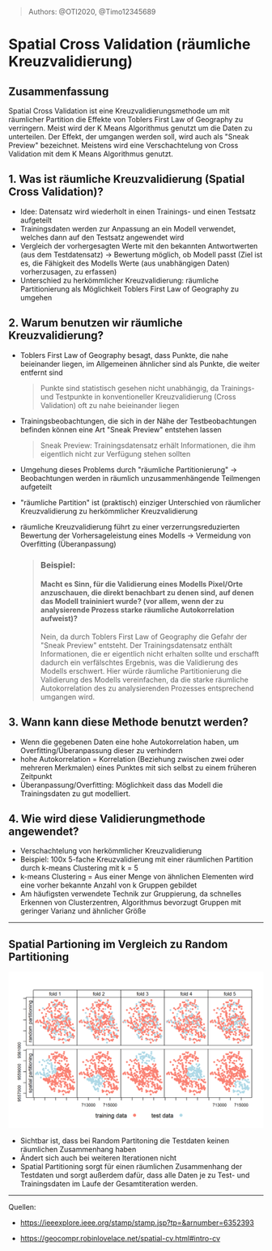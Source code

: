 [comment]: <> (Start Date: 2021-10-01)
[comment]: <> (Issue: #4)
[comment]: <> (Authors: @OTI2020, @Timo12345689)
> Authors: @OTI2020, @Timo12345689 

# Spatial Cross Validation (räumliche Kreuzvalidierung)



## Zusammenfassung
Spatial Cross Validation ist eine Kreuzvalidierungsmethode um mit räumlicher Partition die Effekte von Toblers First Law of Geography zu verringern. Meist wird der K Means Algorithmus genutzt um die Daten zu unterteilen. Der Effekt, der umgangen werden soll, wird auch als "Sneak Preview" bezeichnet.
Meistens wird eine Verschachtelung von Cross Validation mit dem K Means Algorithmus genutzt.


## 1. Was ist räumliche Kreuzvalidierung (Spatial Cross Validation)?
   * Idee: Datensatz wird wiederholt in einen Trainings- und einen Testsatz aufgeteilt
   * Trainingsdaten werden zur Anpassung an ein Modell verwendet, welches dann auf den Testsatz angewendet wird
   * Vergleich der vorhergesagten Werte mit den bekannten Antwortwerten (aus dem Testdatensatz) -> Bewertung möglich, ob Modell passt (Ziel ist es, die Fähigkeit des Modells Werte (aus unabhängigen Daten) vorherzusagen, zu erfassen)  
   * Unterschied zu herkömmlicher Kreuzvalidierung: räumliche Partitionierung als Möglichkeit Toblers First Law of Geography zu umgehen



## 2. Warum benutzen wir räumliche Kreuzvalidierung?
   * Toblers First Law of Geography besagt, dass Punkte, die nahe beieinander liegen, im Allgemeinen ähnlicher sind als Punkte, die weiter entfernt sind
      >  Punkte sind statistisch gesehen nicht unabhängig, da Trainings- und Testpunkte in konventioneller Kreuzvalidierung (Cross Validation) oft zu nahe beieinander liegen
   * Trainingsbeobachtungen, die sich in der Nähe der Testbeobachtungen befinden können eine Art "Sneak Preview" entstehen lassen
      >  Sneak Preview: Trainingsdatensatz erhält Informationen, die ihm eigentlich nicht zur Verfügung stehen sollten 
   * Umgehung dieses Problems durch "räumliche Partitionierung" -> Beobachtungen werden in räumlich unzusammenhängende Teilmengen aufgeteilt
   * "räumliche Partition" ist (praktisch) einziger Unterschied von räumlicher Kreuzvalidierung zu herkömmlicher Kreuzvalidierung
   * räumliche Kreuzvalidierung führt zu einer verzerrungsreduzierten Bewertung der Vorhersageleistung eines Modells -> Vermeidung von Overfitting (Überanpassung)

   
      > ### Beispiel:
      > #### Macht es Sinn, für die Validierung eines Modells Pixel/Orte anzuschauen, die direkt benachbart zu denen sind, auf denen das Modell traininiert wurde? (vor allem, wenn der zu analysierende Prozess starke räumliche Autokorrelation aufweist)?
      > Nein, da durch Toblers First Law of Geography die Gefahr der "Sneak Preview" entsteht. Der Trainingsdatensatz enthält Informationen, die er eigentlich nicht erhalten sollte und erschafft dadurch ein verfälschtes Ergebnis, was die Validierung des Modells erschwert. Hier würde räumliche Partitionierung die Validierung des Modells vereinfachen, da die starke räumliche Autokorrelation des zu analysierenden Prozesses entsprechend umgangen wird. 




## 3. Wann kann diese Methode benutzt werden?
   * Wenn die gegebenen Daten eine hohe Autokorrelation haben, um Overfitting/Überanpassung dieser zu verhindern
   * hohe Autokorrelation = Korrelation (Beziehung zwischen zwei oder mehreren Merkmalen) eines Punktes mit sich selbst zu einem früheren Zeitpunkt
   * Überanpassung/Overfitting:  Möglichkeit dass das Modell die Trainingsdaten zu gut modelliert.
    


   
    
## 4. Wie wird diese Validierungmethode angewendet?
   * Verschachtelung von herkömmlicher Kreuzvalidierung 
   * Beispiel: 100x 5-fache Kreuzvalidierung mit einer räumlichen Partition durch k-means Clustering mit k = 5
   * k-means Clustering = Aus einer Menge von ähnlichen Elementen wird eine vorher bekannte Anzahl von k Gruppen gebildet
   * Am häufigsten verwendete Technik zur Gruppierung, da schnelles Erkennen von Clusterzentren, Algorithmus bevorzugt Gruppen mit geringer Varianz und ähnlicher Größe



------------------------------------------------------------------------------------
## Spatial Partioning im Vergleich zu Random Partitioning

   <img src="Vgl_partitionierungs_Methoden.png" alt="Räumliche Kreuzvalidierung im Vergleich zu herkömmlicher Kreuzvalidierung" width="600" heigth ="300"/>


   * Sichtbar ist, dass bei Random Partitoning die Testdaten keinen räumlichen Zusammenhang haben
   * Ändert sich auch bei weiteren Iterationen nicht
   * Spatial Partitioning sorgt für einen räumlichen Zusammenhang der Testdaten und sorgt außerdem dafür, dass alle Daten je zu Test- und Trainingsdaten im Laufe der Gesamtiteration werden.


------------------------------------------------------------------------------------

   Quellen: 
   * https://ieeexplore.ieee.org/stamp/stamp.jsp?tp=&arnumber=6352393

   * https://geocompr.robinlovelace.net/spatial-cv.html#intro-cv

